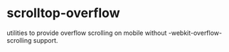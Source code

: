 scrolltop-overflow
==================

utilities to provide overflow scrolling on mobile without -webkit-overflow-scrolling support.
